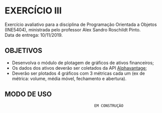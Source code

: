 # EXERCÍCIO III
Exercício avaliativo para a disciplina de Programação Orientada a Objetos (INE5404), ministrada pelo professor 
Alex Sandro Roschildt Pinto.\
Data de entrega: 10/11/2019.

## OBJETIVOS
- Desenvolva o módulo de plotagem de gráficos de ativos financeiros;
- Os dados dos ativos deverão ser coletados da API [Alphavantage](alphavantage.co);
- Deverão ser plotados 4 gráficos com 3 métricas cada um (ex de métrica: volume, média móvel, fechamento e abertura).

## MODO DE USO

                                            EM CONSTRUÇÃO